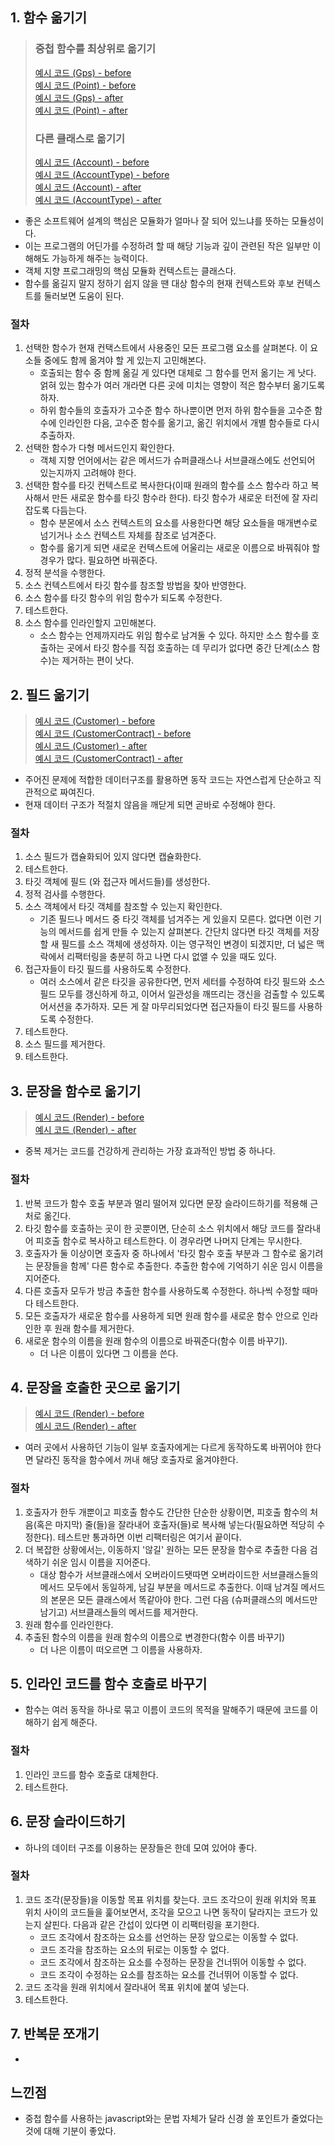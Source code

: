 ## 1. 함수 옮기기
> ### 중첩 함수를 최상위로 옮기기
> [예시 코드 (Gps) - before ](/src/main/java/study/refactoring/ch8/moveFunction/before/Gps.java) <br>
> [예시 코드 (Point) - before ](/src/main/java/study/refactoring/ch8/moveFunction/before/Point.java) <br>
> [예시 코드 (Gps) - after ](/src/main/java/study/refactoring/ch8/moveFunction/after/Gps.java) <br>
> [예시 코드 (Point) - after ](/src/main/java/study/refactoring/ch8/moveFunction/after/Point.java) <br>
> ### 다른 클래스로 옮기기
> [예시 코드 (Account) - before](/src/main/java/study/refactoring/ch8/moveFunction/before/Account.java) <br>
> [예시 코드 (AccountType) - before](/src/main/java/study/refactoring/ch8/moveFunction/before/AccountType.java) <br>
> [예시 코드 (Account) - after](/src/main/java/study/refactoring/ch8/moveFunction/after/Account.java) <br>
> [예시 코드 (AccountType) - after](/src/main/java/study/refactoring/ch8/moveFunction/after/AccountType.java) <br>
- 좋은 소프트웨어 설계의 핵심은 모듈화가 얼마나 잘 되어 있느냐를 뜻하는 모듈성이다.
- 이는 프로그램의 어딘가를 수정하려 할 때 해당 기능과 깊이 관련된 작은 일부만 이해해도 가능하게 해주는 능력이다.
- 객체 지향 프로그래밍의 핵심 모듈화 컨텍스트는 클래스다.
- 함수를 옮길지 말지 정하기 쉽지 않을 땐 대상 함수의 현재 컨텍스트와 후보 컨텍스트를 둘러보면 도움이 된다.

### 절차
1. 선택한 함수가 현재 컨택스트에서 사용중인 모든 프로그램 요소를 살펴본다. 이 요소들 중에도 함께 옮겨야 할 게 있는지 고민해본다.
   - 호출되는 함수 중 함께 옮길 게 있다면 대체로 그 함수를 먼저 옮기는 게 낫다. 얽혀 있는 함수가 여러 개라면 다른 곳에 미치는 영향이 적은 함수부터 옮기도록 하자.
   - 하위 함수들의 호출자가 고수준 함수 하나뿐이면 먼저 하위 함수들을 고수준 함수에 인라인한 다음, 고수준 함수를 옮기고, 옮긴 위치에서 개별 함수들로 다시 추출하자.
2. 선택한 함수가 다형 메서드인지 확인한다.
    - 객체 지향 언어에서는 같은 메서드가 슈퍼클래스나 서브클래스에도 선언되어 있는지까지 고려해야 한다.
3. 선택한 함수를 타깃 컨텍스트로 복사한다(이때 원래의 함수를 소스 함수라 하고 복사해서 만든 새로운 함수를 타깃 함수라 한다). 타깃 함수가 새로운 터전에 잘 자리 잡도록 다듬는다.
    - 함수 분몬에서 소스 컨텍스트의 요소를 사용한다면 해당 요소들을 매개변수로 넘기거나 소스 컨텍스트 자체를 참조로 넘겨준다.
    - 함수를 옮기게 되면 새로운 컨텍스트에 어울리는 새로운 이름으로 바꿔줘야 할 경우가 많다. 필요하면 바꿔준다.
4. 정적 분석을 수행한다.
5. 소스 컨텍스트에서 타깃 함수를 참조할 방법을 찾아 반영한다.
6. 소스 함수를 타깃 함수의 위임 함수가 되도록 수정한다.
7. 테스트한다.
8. 소스 함수를 인라인할지 고민해본다.
    - 소스 함수는 언제까지라도 위임 함수로 남겨둘 수 있다. 하지만 소스 함수를 호출하는 곳에서 타깃 함수를 직접 호출하는 데 무리가 없다면 중간 단계(소스 함수)는 제거하는 편이 낫다.

## 2. 필드 옮기기
> [예시 코드 (Customer) - before ](/src/main/java/study/refactoring/ch8/moveField/before/Customer.java) <br>
> [예시 코드 (CustomerContract) - before ](/src/main/java/study/refactoring/ch8/moveField/before/CustomerContract.java) <br>
> [예시 코드 (Customer) - after ](/src/main/java/study/refactoring/ch8/moveField/after/Customer.java) <br>
> [예시 코드 (CustomerContract) - after ](/src/main/java/study/refactoring/ch8/moveField/after/CustomerContract.java) <br>
- 주어진 문제에 적합한 데이터구조를 활용하면 동작 코드는 자연스럽게 단순하고 직관적으로 짜여진다.
- 현재 데이터 구조가 적절치 않음을 깨닫게 되면 곧바로 수정해야 한다.

### 절차
1. 소스 필드가 캡슐화되어 있지 않다면 캡슐화한다.
2. 테스트한다.
3. 타깃 객체에 필드 (와 접근자 메서드들)를 생성한다.
4. 정적 검사를 수행한다.
5. 소스 객체에서 타깃 객체를 참조할 수 있는지 확인한다.
   - 기존 필드나 메서드 중 타깃 객체를 넘겨주는 게 있을지 모른다. 없다면 이런 기능의 메서드를 쉽게 만들 수 있는지 살펴본다. 간단치 않다면 타깃 객체를 저장할 새 필드를 소스 객체에 생성하자. 
   이는 영구적인 변경이 되겠지만, 더 넓은 맥락에서 리팩터링을 충분히 하고 나면 다시 없앨 수 있을 때도 있다.
6. 접근자들이 타깃 필드를 사용하도록 수정한다.
   - 여러 소스에서 같은 타깃을 공유한다면, 먼저 세터를 수정하여 타깃 필드와 소스 필드 모두를 갱신하게 하고, 이어서 일관성을 깨뜨리는 갱신을 검출할 수 있도록 어서션을 추가하자. 모든 게 잘 마무리되었다면 접근자들이 타깃 필드를 사용하도록 수정한다.
7. 테스트한다.
8. 소스 필드를 제거한다.
9. 테스트한다.

## 3. 문장을 함수로 옮기기
> [예시 코드 (Render) - before ](/src/main/java/study/refactoring/ch8/moveStatementsIntoFunction/before/Render.java) <br>
> [예시 코드 (Render) - after ](/src/main/java/study/refactoring/ch8/moveStatementsIntoFunction/after/Render.java) <br>
- 중복 제거는 코드를 건강하게 관리하는 가장 효과적인 방법 중 하나다.

### 절차
1. 반복 코드가 함수 호출 부분과 멀리 떨어져 있다면 문장 슬라이드하기를 적용해 근처로 옮긴다.
2. 타깃 함수를 호출하는 곳이 한 곳뿐이면, 단순히 소스 위치에서 해당 코드를 잘라내어 피호출 함수로 복사하고 테스트한다. 이 경우라면 나머지 단계는 무시한다.
3. 호출자가 둘 이상이면 호출자 중 하나에서 '타깃 함수 호출 부분과 그 함수로 옮기려는 문장들을 함께' 다른 함수로 추출한다. 추출한 함수에 기억하기 쉬운 임시 이름을 지어준다.
4. 다른 호출자 모두가 방금 추출한 함수를 사용하도록 수정한다. 하나씩 수정할 때마다 테스트한다.
5. 모든 호출자가 새로운 함수를 사용하게 되면 원래 함수를 새로운 함수 안으로 인라인한 후 원래 함수를 제거한다.
6. 새로운 함수의 이름을 원래 함수의 이름으로 바꿔준다(함수 이름 바꾸기).
   - 더 나은 이름이 있다면 그 이름을 쓴다.

## 4. 문장을 호출한 곳으로 옮기기
> [예시 코드 (Render) - before ](/src/main/java/study/refactoring/ch8/movestatementsToCallers/before/Render.java) <br>
> [예시 코드 (Render) - after ](/src/main/java/study/refactoring/ch8/movestatementsToCallers/after/Render.java) <br>
- 여러 곳에서 사용하던 기능이 일부 호출자에게는 다르게 동작하도록 바뀌어야 한다면 달라진 동작을 함수에서 꺼내 해당 호출자로 옮겨야한다.

### 절차
1. 호출자가 한두 개뿐이고 피호출 함수도 간단한 단순한 상황이면, 피호출 함수의 처음(혹은 마지막) 줄(들)을 잘라내어 호출자(들)로 복사해 넣는다(필요하면 적당히 수정한다). 테스트만 통과하면 이번 리팩터링은 여기서 끝이다.
2. 더 복잡한 상황에서는, 이동하지 '않길' 원하는 모든 문장을 함수로 추출한 다음 검색하기 쉬운 임시 이름을 지어준다.
   - 대상 함수가 서브클래스에서 오버라이드됏따면 오버라이드한 서브클래스들의 메서드 모두에서 동일하게, 남길 부분을 메서드로 추출한다. 이때 남겨질 메서드의 본문은 모든 클래스에서 똑같아야 한다. 그런 다음 (슈퍼클래스의 메서드만 남기고) 서브클래스들의 메서드를 제거한다.
3. 원래 함수를 인라인한다.
4. 추출된 함수의 이름을 원래 함수의 이름으로 변경한다(함수 이름 바꾸기)
   - 더 나은 이름이 떠오르면 그 이름을 사용하자.

## 5. 인라인 코드를 함수 호출로 바꾸기
- 함수는 여러 동작을 하나로 묶고 이름이 코드의 목적을 말해주기 때문에 코드를 이해하기 쉽게 해준다.

### 절차
1. 인라인 코드를 함수 호출로 대체한다.
2. 테스트한다.

## 6. 문장 슬라이드하기
- 하나의 데이터 구조를 이용하는 문장들은 한데 모여 있어야 좋다.

### 절차
1. 코드 조각(문장들)을 이동할 목표 위치를 찾는다. 코드 조각으이 원래 위치와 목표 위치 사이의 코드들을 훑어보면서, 조각을 모으고 나면 동작이 달라지는 코드가 있는지 살핀다. 다음과 같은 간섭이 있다면 이 리팩터링을 포기한다.
   - 코드 조각에서 참조하는 요소를 선언하는 문장 앞으로는 이동할 수 없다.
   - 코드 조각을 참조하는 요소의 뒤로는 이동할 수 없다.
   - 코드 조각에서 참조하는 요소를 수정하는 문장을 건너뛰어 이동할 수 없다.
   - 코드 조각이 수정하는 요소를 참조하는 요소를 건너뛰어 이동할 수 없다.
2. 코드 조각을 원래 위치에서 잘라내어 목표 위치에 붙여 넣는다.
3. 테스트한다.

## 7. 반복문 쪼개기
- 


## 느낀점
- 중첩 함수를 사용하는 javascript와는 문법 자체가 달라 신경 쓸 포인트가 줄었다는 것에 대해 기분이 좋았다.
